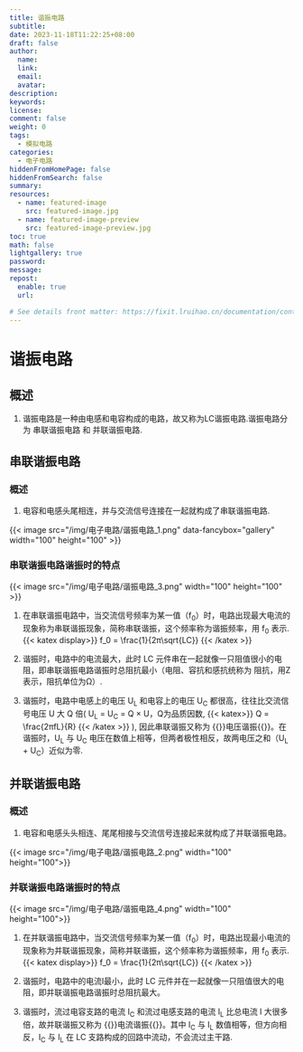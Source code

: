 ```yaml
---
title: 谐振电路
subtitle:
date: 2023-11-18T11:22:25+08:00
draft: false
author:
  name:
  link:
  email:
  avatar:
description:
keywords:
license:
comment: false
weight: 0
tags:
  - 模拟电路
categories:
  - 电子电路
hiddenFromHomePage: false
hiddenFromSearch: false
summary:
resources:
  - name: featured-image
    src: featured-image.jpg
  - name: featured-image-preview
    src: featured-image-preview.jpg
toc: true
math: false
lightgallery: true
password:
message:
repost:
  enable: true
  url:

# See details front matter: https://fixit.lruihao.cn/documentation/content-management/introduction/#front-matter
---
```


# 谐振电路

## 概述
1. 谐振电路是一种由电感和电容构成的电路，故又称为LC谐振电路.谐振电路分为 串联谐振电路 和 并联谐振电路.

## 串联谐振电路
### 概述
1. 电容和电感头尾相连，并与交流信号连接在一起就构成了串联谐振电路.

{{< image src="/img/电子电路/谐振电路_1.png" data-fancybox="gallery" width="100" height="100" >}}

### 串联谐振电路谐振时的特点

{{< image src="/img/电子电路/谐振电路_3.png" width="100" height="100" >}}

1. 在串联谐振电路中，当交流信号频率为某一值（f<sub>0</sub>）时，电路出现最大电流的现象称为串联谐振现象，简称串联谐振，这个频率称为谐振频率，用 f<sub>0</sub> 表示.
    {{< katex display>}}
        f_0 = \frac{1}{2π\sqrt{LC}}
    {{< /katex >}}

2. 谐振时，电路中的电流最大，此时 LC 元件串在一起就像一只阻值很小的电阻，即串联谐振电路谐振时总阻抗最小（电阻、容抗和感抗统称为 阻抗，用Z表示，阻抗单位为Ω）.

3. 谐振时，电路中电感上的电压 U<sub>L</sub> 和电容上的电压 U<sub>C</sub> 都很高，往往比交流信号电压 U 大 Q 倍( U<sub>L</sub> = U<sub>C</sub> = Q × U，Q为品质因数,
        {{< katex>}}
            Q = \frac{2πfL}{R}
        {{< /katex >}}
    ), 因此串联谐振又称为 {{<spoiler>}}电压谐振{{</spoiler>}}。在谐振时，U<sub>L</sub> 与 U<sub>C</sub> 电压在数值上相等，但两者极性相反，故两电压之和（U<sub>L</sub> + U<sub>C</sub>）近似为零.
## 并联谐振电路
### 概述
1. 电容和电感头头相连、尾尾相接与交流信号连接起来就构成了并联谐振电路。

{{< image src="/img/电子电路/谐振电路_2.png" width="100" height="100">}}

### 并联谐振电路谐振时的特点

{{< image src="/img/电子电路/谐振电路_4.png" width="100" height="100">}}

1. 在并联谐振电路中，当交流信号频率为某一值（f<sub>0</sub>）时，电路出现最小电流的现象称为并联谐振现象，简称并联谐振，这个频率称为谐振频率，用 f<sub>0</sub> 表示.
    {{< katex display>}}
        f_0 = \frac{1}{2π\sqrt{LC}}
    {{< /katex >}}

2. 谐振时，电路中的电流I最小，此时 LC 元件并在一起就像一只阻值很大的电阻，即并联谐振电路谐振时总阻抗最大。

3. 谐振时，流过电容支路的电流 I<sub>C</sub> 和流过电感支路的电流 I<sub>L</sub> 比总电流 I 大很多倍，故并联谐振又称为 {{<spoiler>}}电流谐振{{</spoiler>}}。其中 I<sub>C</sub> 与 I<sub>L</sub> 数值相等，但方向相反，I<sub>C</sub> 与 I<sub>L</sub> 在 LC 支路构成的回路中流动，不会流过主干路.
